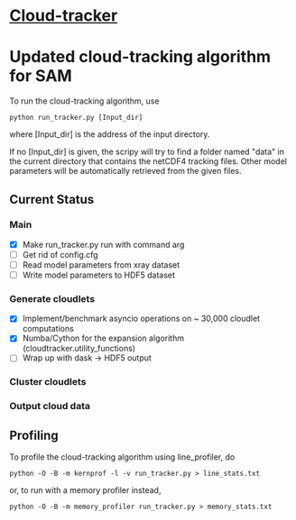 [Cloud-tracker](https://github.com/lorenghoh/cloud-tracker "cloud-tracker")
==============

# Updated cloud-tracking algorithm for SAM #
 To run the cloud-tracking algorithm, use 

    python run_tracker.py [Input_dir]

where [Input_dir] is the address of the input directory. 

 If no [Input_dir] is given, the scripy will try to find a folder named "data" in the current directory that contains the netCDF4 tracking files. Other model parameters will be automatically retrieved from the given files. 

## Current Status ##

### Main ###
- [x] Make run_tracker.py run with command arg
- [ ] Get rid of config.cfg 
- [ ] Read model parameters from xray dataset
- [ ] Write model parameters to HDF5 dataset

### Generate cloudlets ###
- [x] Implement/benchmark asyncio operations on ~ 30,000 cloudlet computations
- [x] Numba/Cython for the expansion algorithm (cloudtracker.utility_functions)
- [ ] Wrap up with dask -> HDF5 output

### Cluster cloudlets ###

### Output cloud data ###

## Profiling ##
 To profile the cloud-tracking algorithm using line_profiler, do
	
	python -O -B -m kernprof -l -v run_tracker.py > line_stats.txt

or, to run with a memory profiler instead,	

	python -O -B -m memory_profiler run_tracker.py > memory_stats.txt
